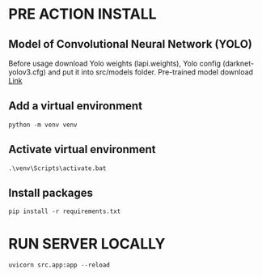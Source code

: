 # PRE ACTION INSTALL
## Model of Convolutional Neural Network (YOLO)
Before usage download Yolo weights (lapi.weights), Yolo config (darknet-yolov3.cfg) and put it into src/models folder. Pre-trained model download [Link](https://www.kaggle.com/achrafkhazri/yolo-weights-for-licence-plate-detector?select=lapi.weights)
## Add a virtual environment
```
python -m venv venv
```
## Activate virtual environment
```
.\venv\Scripts\activate.bat
```
## Install packages
```
pip install -r requirements.txt
```

# RUN SERVER LOCALLY
```
uvicorn src.app:app --reload
```